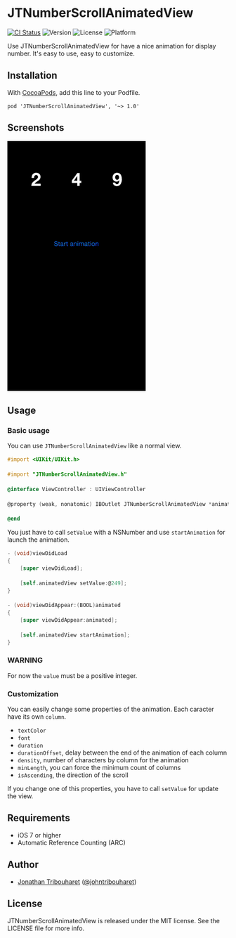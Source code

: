 # JTNumberScrollAnimatedView

[![CI Status](http://img.shields.io/travis/jonathantribouharet/JTNumberScrollAnimatedView.svg)](https://travis-ci.org/jonathantribouharet/JTNumberScrollAnimatedView)
![Version](https://img.shields.io/cocoapods/v/JTNumberScrollAnimatedView.svg)
![License](https://img.shields.io/cocoapods/l/JTNumberScrollAnimatedView.svg)
![Platform](https://img.shields.io/cocoapods/p/JTNumberScrollAnimatedView.svg)

Use JTNumberScrollAnimatedView for have a nice animation for display number.
It's easy to use, easy to customize.

## Installation

With [CocoaPods](http://cocoapods.org/), add this line to your Podfile.

	pod 'JTNumberScrollAnimatedView', '~> 1.0'

## Screenshots

![Example](./Screens/example.gif "Example View")

## Usage

### Basic usage

You can use `JTNumberScrollAnimatedView` like a normal view.

```objective-c
#import <UIKit/UIKit.h>

#import "JTNumberScrollAnimatedView.h"

@interface ViewController : UIViewController

@property (weak, nonatomic) IBOutlet JTNumberScrollAnimatedView *animatedView;

@end
```

You just have to call `setValue` with a NSNumber and use `startAnimation` for launch the animation.

```objective-c
- (void)viewDidLoad
{
    [super viewDidLoad];
        
    [self.animatedView setValue:@249];
}

- (void)viewDidAppear:(BOOL)animated
{
    [super viewDidAppear:animated];
    
    [self.animatedView startAnimation];
}
```

### WARNING

For now the `value` must be a positive integer.

### Customization

You can easily change some properties of the animation.
Each caracter have its own `column`.

- `textColor`
- `font`
- `duration`
- `durationOffset`, delay between the end of the animation of each column
- `density`, number of characters by column for the animation
- `minLength`, you can force the minimum count of columns
- `isAscending`, the direction of the scroll

If you change one of this properties, you have to call `setValue` for update the view.

## Requirements

- iOS 7 or higher
- Automatic Reference Counting (ARC)

## Author

- [Jonathan Tribouharet](https://github.com/jonathantribouharet) ([@johntribouharet](https://twitter.com/johntribouharet))

## License

JTNumberScrollAnimatedView is released under the MIT license. See the LICENSE file for more info.

